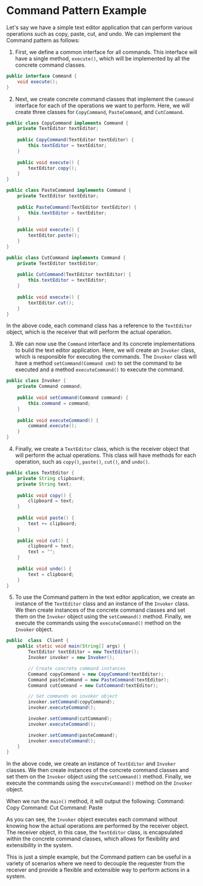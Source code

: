 # Command Pattern Example
Let's say we have a simple text editor application that can perform various operations such as copy, paste, cut, and undo. We can implement the Command pattern as follows:

1.  First, we define a common interface for all commands. This interface will have a single method, `execute()`, which will be implemented by all the concrete command classes.
```java
public interface Command {
    void execute();
}
```
2.  Next, we create concrete command classes that implement the `Command` interface for each of the operations we want to perform. Here, we will create three classes for `CopyCommand`, `PasteCommand`, and `CutCommand`.
```java
public class CopyCommand implements Command {
    private TextEditor textEditor;
    
    public CopyCommand(TextEditor textEditor) {
        this.textEditor = textEditor;
    }
    
    public void execute() {
        textEditor.copy();
    }
}

public class PasteCommand implements Command {
    private TextEditor textEditor;
    
    public PasteCommand(TextEditor textEditor) {
        this.textEditor = textEditor;
    }
    
    public void execute() {
        textEditor.paste();
    }
}

public class CutCommand implements Command {
    private TextEditor textEditor;
    
    public CutCommand(TextEditor textEditor) {
        this.textEditor = textEditor;
    }
    
    public void execute() {
        textEditor.cut();
    }
}
```
In the above code, each command class has a reference to the `TextEditor` object, which is the receiver that will perform the actual operation.

3.  We can now use the `Command` interface and its concrete implementations to build the text editor application. Here, we will create an `Invoker` class, which is responsible for executing the commands. The `Invoker` class will have a method `setCommand(Command cmd)` to set the command to be executed and a method `executeCommand()` to execute the command.
```java
public class Invoker {
    private Command command;
    
    public void setCommand(Command command) {
        this.command = command;
    }
    
    public void executeCommand() {
        command.execute();
    }
}
```
4.  Finally, we create a `TextEditor` class, which is the receiver object that will perform the actual operations. This class will have methods for each operation, such as `copy()`, `paste()`, `cut()`, and `undo()`.
```java
public class TextEditor {
    private String clipboard;
    private String text;
    
    public void copy() {
        clipboard = text;
    }
    
    public void paste() {
        text += clipboard;
    }
    
    public void cut() {
        clipboard = text;
        text = "";
    }
    
    public void undo() {
        text = clipboard;
    }
}
```
5.  To use the Command pattern in the text editor application, we create an instance of the `TextEditor` class and an instance of the `Invoker` class. We then create instances of the concrete command classes and set them on the `Invoker` object using the `setCommand()` method. Finally, we execute the commands using the `executeCommand()` method on the `Invoker` object.
```java
public  class  Client {
	public static void main(String[] args) {
	    TextEditor textEditor = new TextEditor();
	    Invoker invoker = new Invoker();

	    // Create concrete command instances
	    Command copyCommand = new CopyCommand(textEditor);
	    Command pasteCommand = new PasteCommand(textEditor);
	    Command cutCommand = new CutCommand(textEditor);

	    // Set commands on invoker object
	    invoker.setCommand(copyCommand);
	    invoker.executeCommand();

	    invoker.setCommand(cutCommand);
	    invoker.executeCommand();

	    invoker.setCommand(pasteCommand);
	    invoker.executeCommand();
	}
}
```

In the above code, we create an instance of `TextEditor` and `Invoker` classes. We then create instances of the concrete command classes and set them on the `Invoker` object using the `setCommand()` method. Finally, we execute the commands using the `executeCommand()` method on the `Invoker` object.

When we run the `main()` method, it will output the following:
Command: Copy
Command: Cut
Command: Paste

As you can see, the `Invoker` object executes each command without knowing how the actual operations are performed by the receiver object. The receiver object, in this case, the `TextEditor` class, is encapsulated within the concrete command classes, which allows for flexibility and extensibility in the system.

This is just a simple example, but the Command pattern can be useful in a variety of scenarios where we need to decouple the requester from the receiver and provide a flexible and extensible way to perform actions in a system.